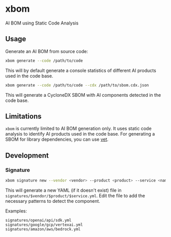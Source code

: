 # xbom
AI BOM using Static Code Analysis

## Usage

Generate an AI BOM from source code:

```bash
xbom generate --code /path/to/code
```

This will by default generate a console statistics of different AI products used in the code base.

```bash
xbom generate --code /path/to/code --cdx /path/to/sbom.cdx.json
```

This will generate a CycloneDX SBOM with AI components detected in the code base.

## Limitations

`xbom` is currently limited to AI BOM generation only. It uses static code analysis to identify AI products used in the code base. For generating a SBOM for library dependencies, you can use [vet](https://github.com/safedep/vet).

## Development

### Signature

```bash
xbom signature new --vendor <vendor> --product <product> --service <name>
```

This will generate a new YAML (if it doesn't exist) file in `signatures/$vendor/$product/$service.yml`. Edit the file to add the necessary patterns to detect the component.

Examples:

```
signatures/openai/api/sdk.yml
signatures/google/gcp/vertexai.yml
signatures/amazon/aws/bedrock.yml
```
